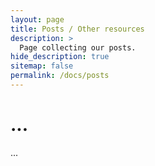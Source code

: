 ```yaml
---
layout: page
title: Posts / Other resources
description: >
  Page collecting our posts.
hide_description: true
sitemap: false
permalink: /docs/posts
---
```


# ...

...
